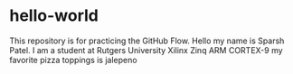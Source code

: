 # hello-world
This repository is for practicing the GitHub Flow.
Hello my name is Sparsh Patel. I am a student at Rutgers University
Xilinx Zinq ARM CORTEX-9
my favorite pizza toppings is jalepeno

